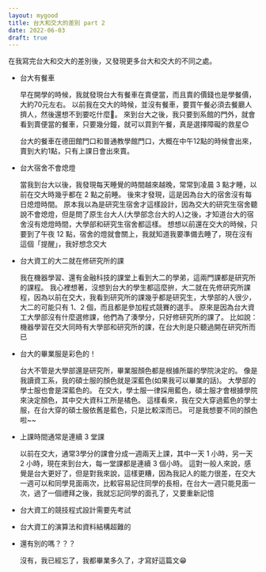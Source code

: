 ```yaml
---
layout: mygood
title: 台大和交大的差別 part 2
date: 2022-06-03
draft: true
---
```

在我寫完台大和交大的差別後，又發現更多台大和交大的不同之處。

* 台大有餐車

  早在開學的時候，我就發現台大有餐車在賣便當，而且賣的價錢也是學餐價，大約70元左右。
以前我在交大的時候，並沒有餐車，要買午餐必須去餐廳人擠人，然後還想不到要吃什麼🤯。
來到台大之後，我只要到系館的門外，就會看到賣便當的餐車，只要幾分鐘，就可以買到午餐，真是選擇障礙的救星😊

  台大的餐車在德田館門口和普通教學館門口，大概在中午12點的時候會出來，賣到大約1點，只有上課日會出來賣。

* 台大宿舍不會熄燈

  當我到台大以後，我發現每天睡覺的時間越來越晚，常常到凌晨 3 點才睡，以前在交大時幾乎都在 2 點之前睡。
後來才發現，這是因為台大的宿舍沒有每日熄燈時間。
原本我以為是研究生宿舍才這樣設計，因為交大的研究生宿舍聽說不會熄燈，但是問了原生台大人(大學部念台大的人)之後，才知道台大的宿舍沒有熄燈時間，大學部和研究生宿舍都這樣。
想想以前還在交大的時候，只要到了午夜 12 點，宿舍的燈就會關上，我就知道我要準備去睡了，現在沒有這個「提醒」，我好想念交大

* 台大資工的大二就在修研究所的課

  我在機器學習、還有金融科技的課堂上看到大二的學弟，這兩門課都是研究所的課程。
我心裡想著，沒想到台大的學生都這麼拚，大二就在先修研究所課程，因為以前在交大，我看到研究所的課幾乎都是研究生，大學部的人很少，大二的可能只有 1、2 個，而且都是參加程式競賽的選手。
原來是因為台大資工大學部沒有什麼選修課，他們為了湊學分，只好修研究所的課了。
比如說：機器學習在交大同時有大學部和研究所的課，在台大則是只聽過開在研究所而已

* 台大的畢業服是彩色的！

  台大不管是大學部還是研究所，畢業服顏色都是根據所屬的學院決定的。
像是我讀資工系，我的碩士服的顏色就是深藍色(如果我可以畢業的話)。
大學部的學士服也會是深藍色的。
在交大，學士服一律採用藍色，碩士服才會根據學院來決定顏色，其中交大資科工所是橘色。
這樣看來，我在交大穿過藍色的學士服，在台大穿的碩士服依舊是藍色，只是比較深而已。
可是我想要不同的顏色啦~~

* 上課時間通常是連續 3 堂課

  以前在交大，通常3學分的課會分成一週兩天上課，其中一天 1 小時，另一天 2 小時，現在來到台大，每一堂課都是連續 3 個小時。
  這對一般人來說，感覺是台大更好了，但是對我來說，這樣更糟，因為我記人的能力很差，在交大一週可以和同學見面兩次，比較容易記住同學的長相，在台大一週只能見面一次，過了一個禮拜之後，我就忘記同學的面孔了，又要重新記憶

* 台大資工的競技程式設計需要先考試

* 台大資工的演算法和資料結構超難的


* 還有別的嗎？？？

  沒有，我已經忘了，我都畢業多久了，才寫好這篇文😁

